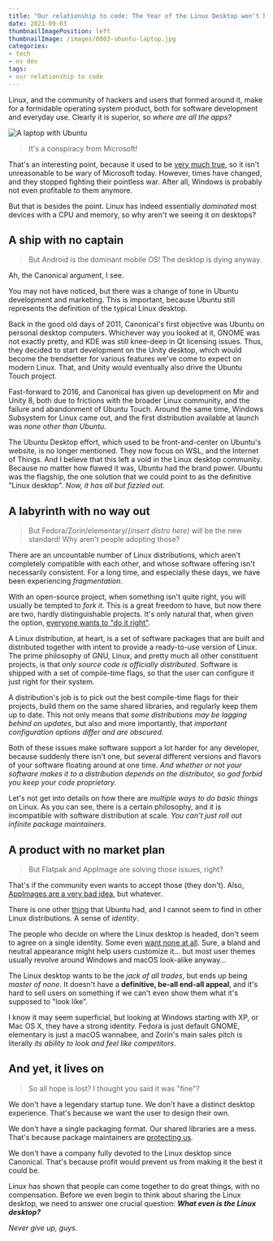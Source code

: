 ```yaml
---
title: "Our relationship to code: The Year of the Linux Desktop won't happen, and that's fine"
date: 2021-09-03
thumbnailImagePosition: left
thumbnailImage: /images/0003-ubuntu-laptop.jpg
categories:
- tech
- os dev
tags:
- our relationship to code
---
```


Linux, and the community of hackers and users that formed around it, make for a formidable operating system product, both for software development and everyday use. Clearly it is superior, so _where are all the apps?_

<!--more-->

![A laptop with Ubuntu](/images/0003-ubuntu-laptop.jpg)

> It's a conspiracy from Microsoft!

That's an interesting point, because it used to be [very much true](https://en.wikipedia.org/wiki/Embrace,_extend,_and_extinguish), so it isn't unreasonable to be wary of Microsoft today. However, times have changed, and they stopped fighting their pointless war. After all, Windows is probably not even profitable to them anymore.

But that is besides the point. Linux has indeed essentially _dominated_ most devices with a CPU and memory, so why aren't we seeing it on desktops?

## A ship with no captain

> But Android is the dominant mobile OS! The desktop is dying anyway.

Ah, the Canonical argument, I see.

You may not have noticed, but there was a change of tone in Ubuntu development and marketing. This is important, because Ubuntu still represents the definition of the typical Linux desktop.

Back in the good old days of 2011, Canonical's first objective was Ubuntu on personal desktop computers. Whichever way you looked at it, GNOME was not exactly pretty, and KDE was still knee-deep in Qt licensing issues. Thus, they decided to start development on the Unity desktop, which would become the trendsetter for various features we've come to expect on modern Linux. That, and Unity would eventually also drive the Ubuntu Touch project.

Fast-forward to 2016, and Canonical has given up development on Mir and Unity 8, both due to frictions with the broader Linux community, and the failure and abandonment of Ubuntu Touch. Around the same time, Windows Subsystem for Linux came out, and the first distribution available at launch was _none other than Ubuntu._

The Ubuntu Desktop effort, which used to be front-and-center on Ubuntu's website, is no longer mentioned. They now focus on WSL, and the Internet of Things. And I believe that this left a void in the Linux desktop community. Because no matter how flawed it was, Ubuntu had the brand power. Ubuntu was the flagship, the one solution that we could point to as the definitive "Linux desktop". _Now, it has all but fizzled out._

## A labyrinth with no way out

> But Fedora/Zorin/elementary/_(insert distro here)_ will be the new standard! Why aren't people adopting those?

There are an uncountable number of Linux distributions, which aren't completely compatible with each other, and whose software offering isn't necessarily consistent. For a long time, and especially these days, we have been experiencing _fragmentation_.

With an open-source project, when something isn't quite right, you will usually be tempted to _fork it_. This is a great freedom to have, but now there are two, hardly distinguishable projects. It's only natural that, when given the option, [everyone wants to "do it right"](https://xkcd.com/927).

A Linux distribution, at heart, is a set of software packages that are built and distributed together with intent to provide a ready-to-use version of Linux. The prime philosophy of GNU, Linux, and pretty much all other constituent projects, is that _only source code is officially distributed._ Software is shipped with a set of compile-time flags, so that the user can configure it just right for their system.

A distribution's job is to pick out the best compile-time flags for their projects, build them on the same shared libraries, and regularly keep them up to date. This not only means that _some distributions may be lagging behind on updates_, but also and more importantly, that _important configuration options differ and are obscured_. 

Both of these issues make software support a lot harder for any developer, because suddenly there isn't one, but several different versions and flavors of your software floating around at one time. _And whether or not your software makes it to a distribution depends on the distributor, so god forbid you keep your code proprietary._

Let's not get into details on how there are _multiple ways to do basic things_ on Linux. As you can see, there is a certain philosophy, and it is incompatible with software distribution at scale. _You can't just roll out infinite package maintainers._

## A product with no market plan

> But Flatpak and AppImage are solving those issues, right?

That's if the community even wants to accept those (they don't). Also, [AppImages are a very bad idea](/2021/0001_inert-installs), but whatever.

There is one other [thing](https://youtu.be/BEcoJYMB_SA) that Ubuntu had, and I cannot seem to find in other Linux distributions. A sense of _identity_.

The people who decide on where the Linux desktop is headed, don't seem to agree on a single identity. Some even [want none at all](https://stopthemingmy.app). Sure, a bland and neutral appearance might help users customize it... but most user themes usually revolve around Windows and macOS look-alike anyway...

The Linux desktop wants to be the _jack of all trades_, but ends up being _master of none_. It doesn't have a **definitive, be-all end-all appeal**, and it's hard to sell users on something if we can't even show them what it's supposed to "look like".

I know it may seem superficial, but looking at Windows starting with XP, or Mac OS X, they have a strong identity. Fedora is just default GNOME, elementary is just a macOS wannabee, and Zorin's main sales pitch is literally _its ability to look and feel like competitors_.

## And yet, it lives on

> So all hope is lost? I thought you said it was "fine"?

We don't have a legendary startup tune. We don't have a distinct desktop experience. That's because we want the user to design their own.

We don't have a single packaging format. Our shared libraries are a mess. That's because package maintainers are [protecting us](/2021/0002_audacity).

We don't have a company fully devoted to the Linux desktop since Canonical. That's because profit would prevent us from making it the best it could be.

Linux has shown that people can come together to do great things, with no compensation. Before we even begin to think about sharing the Linux desktop, we need to answer one crucial question: _**What even is the Linux desktop?**_


_Never give up, guys._
